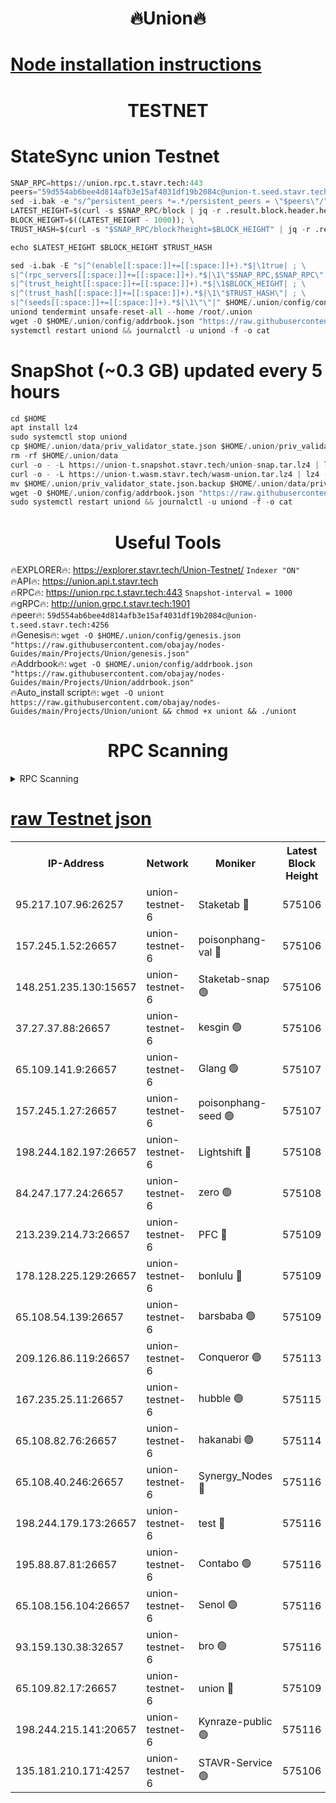 <h1 align="center"> 🔥Union🔥</h1>

[Node installation instructions](https://github.com/obajay/nodes-Guides/tree/main/Projects/Union)
=

<h1 align="center"> TESTNET</h1>

# StateSync union Testnet
```python
SNAP_RPC=https://union.rpc.t.stavr.tech:443
peers="59d554ab6bee4d814afb3e15af4031df19b2084c@union-t.seed.stavr.tech:4256"
sed -i.bak -e "s/^persistent_peers *=.*/persistent_peers = \"$peers\"/" $HOME/.union/config/config.toml
LATEST_HEIGHT=$(curl -s $SNAP_RPC/block | jq -r .result.block.header.height); \
BLOCK_HEIGHT=$((LATEST_HEIGHT - 1000)); \
TRUST_HASH=$(curl -s "$SNAP_RPC/block?height=$BLOCK_HEIGHT" | jq -r .result.block_id.hash)

echo $LATEST_HEIGHT $BLOCK_HEIGHT $TRUST_HASH

sed -i.bak -E "s|^(enable[[:space:]]+=[[:space:]]+).*$|\1true| ; \
s|^(rpc_servers[[:space:]]+=[[:space:]]+).*$|\1\"$SNAP_RPC,$SNAP_RPC\"| ; \
s|^(trust_height[[:space:]]+=[[:space:]]+).*$|\1$BLOCK_HEIGHT| ; \
s|^(trust_hash[[:space:]]+=[[:space:]]+).*$|\1\"$TRUST_HASH\"| ; \
s|^(seeds[[:space:]]+=[[:space:]]+).*$|\1\"\"|" $HOME/.union/config/config.toml
uniond tendermint unsafe-reset-all --home /root/.union
wget -O $HOME/.union/config/addrbook.json "https://raw.githubusercontent.com/obajay/nodes-Guides/main/Projects/Union/addrbook.json"
systemctl restart uniond && journalctl -u uniond -f -o cat
```
# SnapShot (~0.3 GB) updated every 5 hours
```python
cd $HOME
apt install lz4
sudo systemctl stop uniond
cp $HOME/.union/data/priv_validator_state.json $HOME/.union/priv_validator_state.json.backup
rm -rf $HOME/.union/data
curl -o - -L https://union-t.snapshot.stavr.tech/union-snap.tar.lz4 | lz4 -c -d - | tar -x -C $HOME/.union --strip-components 2
curl -o - -L https://union-t.wasm.stavr.tech/wasm-union.tar.lz4 | lz4 -c -d - | tar -x -C $HOME/.union --strip-components 2
mv $HOME/.union/priv_validator_state.json.backup $HOME/.union/data/priv_validator_state.json
wget -O $HOME/.union/config/addrbook.json "https://raw.githubusercontent.com/obajay/nodes-Guides/main/Projects/Union/addrbook.json"
sudo systemctl restart uniond && journalctl -u uniond -f -o cat
```
 <h1 align="center"> Useful Tools</h1>
 
🔥EXPLORER🔥: https://explorer.stavr.tech/Union-Testnet/        `Indexer "ON"` \
🔥API🔥:      https://union.api.t.stavr.tech \
🔥RPC🔥:      https://union.rpc.t.stavr.tech:443              `Snapshot-interval = 1000` \
🔥gRPC🔥:     http://union.grpc.t.stavr.tech:1901 \
🔥peer🔥:     `59d554ab6bee4d814afb3e15af4031df19b2084c@union-t.seed.stavr.tech:4256` \
🔥Genesis🔥:     `wget -O $HOME/.union/config/genesis.json "https://raw.githubusercontent.com/obajay/nodes-Guides/main/Projects/Union/genesis.json"` \
🔥Addrbook🔥: ```wget -O $HOME/.union/config/addrbook.json "https://raw.githubusercontent.com/obajay/nodes-Guides/main/Projects/Union/addrbook.json"``` \
🔥Auto_install script🔥:  `wget -O uniont https://raw.githubusercontent.com/obajay/nodes-Guides/main/Projects/Union/uniont && chmod +x uniont && ./uniont`

<h1 align="center"> RPC Scanning</h1>

<details>
<summary>RPC Scanning</summary>

<h2 align="center"> We scan nodes in real time every 4 hours. And we provide the final result of RPC endpoints.
We cannot influence the operation of these nodes in any way. </h2>


```python
If Voting Power is higher than 0 --> then the Node is a validator of the network and may be subject to attack and be a potential threat to the chain.
```
```python
We marked such validators with a red symbol
```

</details>

[raw Testnet json](https://rpc-check.uniont.stavr.tech/uniont/rpc-uniont-result.json)
=



<table><tr><th>IP-Address</th><th>Network</th><th>Moniker</th><th>Latest Block Height</th><th>Earliest Block Height</th><th>Catching Up</th><th>Tx Index</th><th>Voting Power</th><th>Scan Time</th></tr><tr><td>95.217.107.96:26257</td><td>union-testnet-6</td><td>Staketab 🔴</td><td>575106</td><td>1</td><td>False</td><td>on</td><td>1000002</td><td>2024-03-24T06:46:43.914283368UTC</td></tr><tr><td>157.245.1.52:26657</td><td>union-testnet-6</td><td>poisonphang-val 🔴</td><td>575106</td><td>1</td><td>False</td><td>on</td><td>1000000</td><td>2024-03-24T06:46:44.505424548UTC</td></tr><tr><td>148.251.235.130:15657</td><td>union-testnet-6</td><td>Staketab-snap 🟢</td><td>575106</td><td>1</td><td>False</td><td>on</td><td>0</td><td>2024-03-24T06:46:45.061134067UTC</td></tr><tr><td>37.27.37.88:26657</td><td>union-testnet-6</td><td>kesgin 🟢</td><td>575106</td><td>1</td><td>False</td><td>on</td><td>0</td><td>2024-03-24T06:46:45.391631783UTC</td></tr><tr><td>65.109.141.9:26657</td><td>union-testnet-6</td><td>Glang 🟢</td><td>575107</td><td>1</td><td>False</td><td>on</td><td>0</td><td>2024-03-24T06:46:49.843127239UTC</td></tr><tr><td>157.245.1.27:26657</td><td>union-testnet-6</td><td>poisonphang-seed 🟢</td><td>575107</td><td>1</td><td>False</td><td>on</td><td>0</td><td>2024-03-24T06:46:50.780465425UTC</td></tr><tr><td>198.244.182.197:26657</td><td>union-testnet-6</td><td>Lightshift 🔴</td><td>575108</td><td>1</td><td>False</td><td>on</td><td>1000000</td><td>2024-03-24T06:46:53.123243765UTC</td></tr><tr><td>84.247.177.24:26657</td><td>union-testnet-6</td><td>zero 🟢</td><td>575108</td><td>1</td><td>False</td><td>on</td><td>0</td><td>2024-03-24T06:46:57.629412809UTC</td></tr><tr><td>213.239.214.73:26657</td><td>union-testnet-6</td><td>PFC 🔴</td><td>575109</td><td>1</td><td>False</td><td>on</td><td>1000001</td><td>2024-03-24T06:47:02.260912957UTC</td></tr><tr><td>178.128.225.129:26657</td><td>union-testnet-6</td><td>bonlulu 🔴</td><td>575109</td><td>1</td><td>False</td><td>on</td><td>1000000</td><td>2024-03-24T06:47:02.910081516UTC</td></tr><tr><td>65.108.54.139:26657</td><td>union-testnet-6</td><td>barsbaba 🟢</td><td>575109</td><td>1</td><td>False</td><td>on</td><td>0</td><td>2024-03-24T06:47:03.236371251UTC</td></tr><tr><td>209.126.86.119:26657</td><td>union-testnet-6</td><td>Conqueror 🟢</td><td>575113</td><td>1</td><td>False</td><td>on</td><td>0</td><td>2024-03-24T06:47:28.715777473UTC</td></tr><tr><td>167.235.25.11:26657</td><td>union-testnet-6</td><td>hubble 🟢</td><td>575115</td><td>1</td><td>False</td><td>on</td><td>0</td><td>2024-03-24T06:47:35.091746670UTC</td></tr><tr><td>65.108.82.76:26657</td><td>union-testnet-6</td><td>hakanabi 🟢</td><td>575114</td><td>1</td><td>False</td><td>on</td><td>0</td><td>2024-03-24T06:47:35.475402248UTC</td></tr><tr><td>65.108.40.246:26657</td><td>union-testnet-6</td><td>Synergy_Nodes 🔴</td><td>575116</td><td>1</td><td>False</td><td>on</td><td>1000001</td><td>2024-03-24T06:47:41.899760787UTC</td></tr><tr><td>198.244.179.173:26657</td><td>union-testnet-6</td><td>test 🔴</td><td>575116</td><td>1</td><td>False</td><td>on</td><td>1000001</td><td>2024-03-24T06:47:44.520231929UTC</td></tr><tr><td>195.88.87.81:26657</td><td>union-testnet-6</td><td>Contabo 🟢</td><td>575116</td><td>1</td><td>False</td><td>on</td><td>0</td><td>2024-03-24T06:47:44.873256620UTC</td></tr><tr><td>65.108.156.104:26657</td><td>union-testnet-6</td><td>Senol 🟢</td><td>575116</td><td>1</td><td>False</td><td>on</td><td>0</td><td>2024-03-24T06:47:45.210351873UTC</td></tr><tr><td>93.159.130.38:32657</td><td>union-testnet-6</td><td>bro 🟢</td><td>575116</td><td>1</td><td>False</td><td>on</td><td>0</td><td>2024-03-24T06:47:45.696789826UTC</td></tr><tr><td>65.109.82.17:26657</td><td>union-testnet-6</td><td>union 🔴</td><td>575109</td><td>508001</td><td>False</td><td>off</td><td>1000001</td><td>2024-03-24T06:46:57.975707757UTC</td></tr><tr><td>198.244.215.141:20657</td><td>union-testnet-6</td><td>Kynraze-public 🟢</td><td>575116</td><td>524001</td><td>False</td><td>on</td><td>0</td><td>2024-03-24T06:47:42.172167891UTC</td></tr><tr><td>135.181.210.171:4257</td><td>union-testnet-6</td><td>STAVR-Service 🟢</td><td>575106</td><td>573001</td><td>False</td><td>on</td><td>0</td><td>2024-03-24T06:46:44.801779515UTC</td></tr></table>
